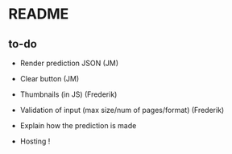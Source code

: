 # README


## to-do

- Render prediction JSON (JM)
- Clear button (JM)
- Thumbnails (in JS) (Frederik)
- Validation of input (max size/num of pages/format) (Frederik)
- Explain how the prediction is made

- Hosting !
